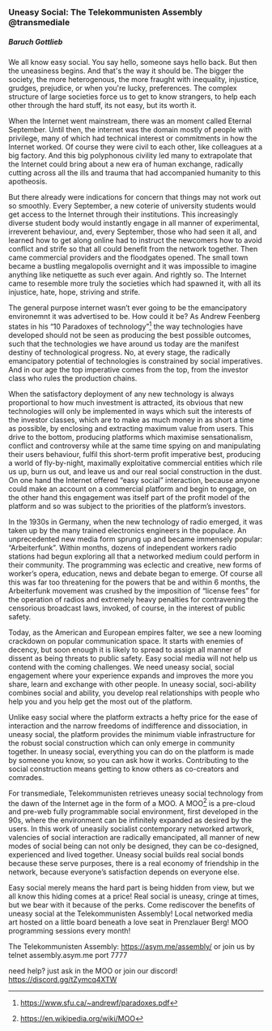 ### Uneasy Social: The Telekommunisten Assembly @transmediale
##### Baruch Gottlieb


We all know easy social.  You say hello, someone says hello back.  But then the
uneasiness begins. And that's the way it should be. The bigger the society, the
more heterogenous, the more fraught with inequality, injustice, grudges,
prejudice, or when you're lucky, preferences. The complex structure of large
societies force us to get to know strangers, to help each other through the
hard stuff, its not easy, but its worth it.

When the Internet went mainstream, there was an moment called Eternal
September. Until then, the internet was the domain mostly of people with
privilege, many of which had technical interest or commitments in how the
Internet worked. Of course they were civil to each other, like colleagues at
a big factory.  And this big polyphonous civility led many to extrapolate that
the Internet could bring about a new era of human exchange, radically cutting
across all the ills and trauma that had accompanied humanity to this
apotheosis.

But there already were indications for concern that things may not work out so
smoothly. Every September, a new coterie of university students would get
access to the Internet through their institutions. This increasingly diverse
student body would instantly engage in all manner of experimental, irreverent
behaviour, and, every September, those who had seen it all, and learned how to
get along online had to instruct the newcomers how to avoid conflict and strife
so that all could benefit from the network together.  Then came commercial
providers and the floodgates opened. The small town became a bustling
megalopolis overnight and it was impossible to imagine anything like netiquette
as such ever again.  And rightly so.  The Internet came to resemble more truly
the societies which had spawned it, with all its injustice, hate, hope,
striving and strife.

The general purpose internet wasn’t ever going to be the emancipatory
environemnt it was advertised to be. How could it be? As Andrew Feenberg states
in his “10 Paradoxes of technology”[^1] the way technologies have developed
should not be seen as producing the best possible outcomes, such that the
technologies we have around us today are the manifest destiny of technological
progress.  No, at every stage,  the radically emancipatory potential of
technologies is constrained by social imperatives. And in our age the top
imperative comes from the top, from the investor class who rules the production
chains.

When the satisfactory deployment of any new technology is always proportional
to how much investment is attracted, its obvious that new technologies will
only be implemented in ways which suit the interests of the investor classes,
which are to make as much money in as short a time as possible, by enclosing
and extracting maximum value from users. This drive to the bottom, producing
platforms which maximise sensationalism, conflict and controversy while at the
same time spying on and manipulating their users behaviour, fulfil this
short-term profit imperative best, producing a world of fly-by-night, maximally
exploitative commercial entities which rile us up, burn us out, and leave us
and our real social construction in the dust. On one hand the Internet offered
“easy social” interaction, because anyone could make an account on a commercial
platform and begin to engage, on the other hand this engagement was itself part
of the profit model of the platform and so was subject to the priorities of the
platform’s investors.

In the 1930s in Germany, when the new technology of radio emerged, it was taken
up by the many trained electronics engineers in the populace. An unprecedented
new media form sprung up and became immensely popular: “Arbeiterfunk”.  Within
months, dozens of independent workers radio stations had begun exploring all
that a networked medium could perform in their community. The programming was
eclectic and creative, new forms of worker’s opera, education, news and debate
began to emerge. Of course all this was far too threatening for the powers that
be and within 6 months, the Arbeiterfunk movement was crushed by the imposition
of “license fees” for the operation of radios and extremely heavy penalties for
contravening the censorious broadcast laws, invoked, of course, in the interest
of public safety.

Today, as the American and European empires falter,  we see a new looming
crackdown on popular communication space. It starts with enemies of decency, but
soon enough it is likely to spread to assign all manner of dissent as being
threats to public safety. Easy social media will not help us contend with the
coming challenges. We need uneasy social, social engagement where your
experience expands and improves the more you share, learn and exchange with
other people.  In uneasy social, soci-ability combines social and ability, you
develop real relationships with people who help you and you help get the most
out of the platform.

Unlike easy social where the platform extracts a hefty price for the ease of
interaction and the narrow freedoms of indifference and dissociation, in uneasy
social, the platform provides the minimum viable infrastructure for the robust
social construction which can only emerge in community together. In uneasy
social, everything you can do on the platform is made by someone you know, so
you can ask how it works.  Contributing to the social construction means
getting to know others as co-creators and comrades.

For transmediale, Telekommunisten retrieves uneasy social technology from the
dawn of the Internet age in the form of a MOO.  A MOO[^2] is a pre-cloud and
pre-web fully programmable social environment, first developed in the 90s,
where the environment can be infinitely expanded as desired by the users.   In
this work of uneasily socialist contemporary networked artwork, valencies of
social interaction are radically emancipated, all manner of new modes of social
being can not only be designed, they can be co-designed, experienced and lived
together. Uneasy social builds real social bonds because these serve purposes,
there is a real economy of friendship in the network, because everyone’s
satisfaction depends on everyone else.

Easy social merely means the hard part is being hidden from view, but we all
know this hiding comes at a price! Real social is uneasy, cringe at times, but
we bear with it because of the perks.  Come rediscover the benefits of uneasy
social at the Telekommunisten Assembly!  Local networked media art hosted on
a little board beneath a love seat in Prenzlauer Berg!  MOO programming
sessions every month!

The Telekommunisten Assembly: https://asym.me/assembly/ or join us by telnet
assembly.asym.me port 7777

need help? just ask in the MOO or join our discord!
https://discord.gg/tZymcq4XTW


[^1]: https://www.sfu.ca/~andrewf/paradoxes.pdf
[^2]: https://en.wikipedia.org/wiki/MOO
